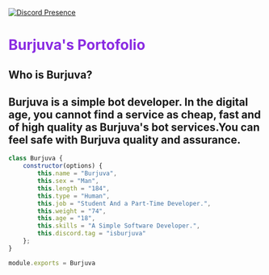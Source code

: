 [![Discord Presence](https://lanyard.cnrad.dev/api/1117536584498167898)](https://discord.com/users/1117536584498167898)

<H1 style="color: blueviolet;">Burjuva's Portofolio</H1>

<h2>Who is Burjuva?</h2>
<h2 ">Burjuva is a simple bot developer. In the digital age, you cannot find a service as cheap, fast and of high quality as Burjuva's bot services.You can feel safe with Burjuva quality and assurance.</h2>


```js
class Burjuva {
    constructor(options) {
        this.name = "Burjuva",
        this.sex = "Man",
        this.length = "184",
        this.type = "Human",
        this.job = "Student And a Part-Time Developer.",
        this.weight = "74",
        this.age = "18",
        this.skills = "A Simple Software Developer.",
        this.discord.tag = "isburjuva"
    };
}

module.exports = Burjuva
```
